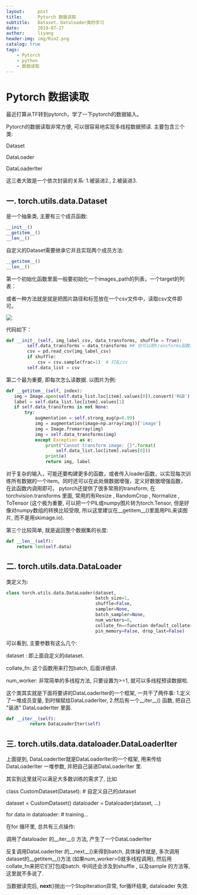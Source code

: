 ```yaml
---
layout:     post
title:      Pytorch 数据读取
subtitle:   Dataset，Dataloader类的学习
date:       2019-07-27
author:     liyang
header-img: img/Rio2.png
catalog: true
tags:
    - Pytorch
    - python
    - 数据读取
---
```


# Pytorch 数据读取

最近打算从TF转到pytorch，学了一下pytorch的数据输入。

Pytorch的数据读取非常方便, 可以很容易地实现多线程数据预读. 主要包含三个类:

Dataset

DataLoader

DataLoaderIter

这三者大致是一个依次封装的关系: 1.被装进2., 2.被装进3.

##  一. torch.utils.data.Dataset

是一个抽象类, 主要有三个成员函数:

~~~python
__init__()
__getitem__()
__len__()
~~~



自定义的Dataset需要继承它并且实现两个成员方法:

~~~python
__getitem__()
__len__()
~~~

第一个初始化函数里面一般要初始化一个images_path的列表，一个target的列表：

或者一种方法就是就是把图片路径和标签放在一个csv文件中，读取csv文件即可。

![](https://i.loli.net/2019/09/04/PwqtdgAcrVUYOf5.jpg)

代码如下：

```python
def __init__(self, img_label_csv, data_transforms, shuffle = True):
        self.data_transforms = data_transforms ## 也可以把transforms函数放在类内部
        csv = pd.read_csv(img_label_csv)
        if shuffle:
            csv = csv.sample(frac=1)  # 打乱csv
        self.data_list = csv
```

第二个最为重要, 即每次怎么读数据. 以图片为例:

 ~~~python
def __getitem__(self, index):     
    img = Image.open(self.data_list.loc[item].values[0]).convert('RGB')
    label = self.data_list.loc[item].values[1]
    if self.data_transforms is not None:
        try:
            augmentation = self.strong_aug(p=0.99)
            img = augmentation(image=np.array(img))['image']
            img = Image.fromarray(img)
            img = self.data_transforms(img)
            except Exception as e:
                print("Cannot transform image: {}".format(
                    self.data_list.loc[item].values[0]))
                print(e)
                return img, label
 ~~~

对于复杂的输入，可能还要构建更多的函数，或者传入loader函数，以实现每次训练所有数据的一个item。同时还可以在此处做数据增强，定义好数据增强函数，在此函数内调用即可。 pytorch还提供了很多常用的transform, 在torchvision.transforms 里面, 常用的有Resize , RandomCrop , Normalize , ToTensor (这个极为重要, 可以把一个PIL或numpy图片转为torch.Tensor, 但是好像对numpy数组的转换比较受限, 所以这里建议在__getitem__()里面用PIL来读图片, 而不是用skimage.io). 

第三个比较简单, 就是返回整个数据集的长度:

~~~ python
def __len__(self):
    return len(self.data)
~~~





##  二. torch.utils.data.DataLoader

类定义为:

~~~python
class torch.utils.data.DataLoader(dataset, 
                                  batch_size=1, 
                                  shuffle=False,
                                  sampler=None,
                                  batch_sampler=None, 
                                  num_workers=0,
                                  collate_fn=<function default_collate>, 
                                  pin_memory=False, drop_last=False)
~~~

可以看到, 主要参数有这么几个:

dataset : 即上面自定义的dataset.

collate_fn: 这个函数用来打包batch, 后面详细讲.

num_worker: 非常简单的多线程方法, 只要设置为>=1, 就可以多线程预读数据啦.

这个类其实就是下面将要讲的DataLoaderIter的一个框架, 一共干了两件事: 1.定义了一堆成员变量, 到时候赋给DataLoaderIter, 2.然后有一个__iter__() 函数, 把自己 "装进" DataLoaderIter 里面.

~~~python
def __iter__(self):
         return DataLoaderIter(self)
~~~



## 三. torch.utils.data.dataloader.DataLoaderIter

上面提到, DataLoaderIter就是DataLoaderIter的一个框架, 用来传给DataLoaderIter 一堆参数, 并把自己装进DataLoaderIter 里.

其实到这里就可以满足大多数训练的需求了, 比如

class CustomDataset(Dataset):
    \# 自定义自己的dataset

dataset = CustomDataset()
 dataloader = Dataloader(dataset, ...)

for data in dataloader:
    \# training...

在for 循环里, 总共有三点操作:

调用了dataloader 的__iter__() 方法, 产生了一个DataLoaderIter

反复调用DataLoaderIter 的__next__()来得到batch, 具体操作就是, 多次调用dataset的__getitem__()方法 (如果num_worker>0就多线程调用), 然后用collate_fn来把它们打包成batch. 中间还会涉及到shuffle , 以及sample 的方法等, 这里就不多说了.

当数据读完后, __next__()抛出一个StopIteration异常, for循环结束, dataloader 失效.
